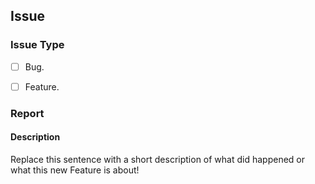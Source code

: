 ## Issue

### Issue Type
- [ ] Bug.
- [ ] Feature.



### Report

#### Description

Replace this sentence with a short description of what did happened or what this new Feature is about!



